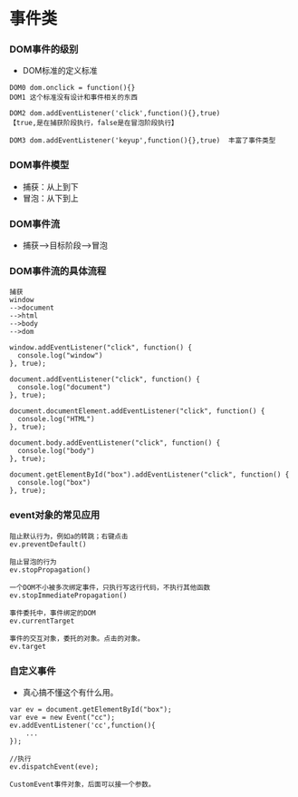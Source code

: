 # 事件类

### DOM事件的级别

* DOM标准的定义标准
```
DOM0 dom.onclick = function(){}
DOM1 这个标准没有设计和事件相关的东西

DOM2 dom.addEventListener('click',function(){},true)  
【true,是在捕获阶段执行，false是在冒泡阶段执行】

DOM3 dom.addEventListener('keyup',function(){},true)  丰富了事件类型
```

### DOM事件模型

* 捕获：从上到下
* 冒泡：从下到上

### DOM事件流

* 捕获-->目标阶段-->冒泡

### DOM事件流的具体流程

```
捕获
window
-->document
-->html
-->body
-->dom

window.addEventListener("click", function() {
  console.log("window")
}, true);

document.addEventListener("click", function() {
  console.log("document")
}, true);

document.documentElement.addEventListener("click", function() {
  console.log("HTML")
}, true);

document.body.addEventListener("click", function() {
  console.log("body")
}, true);

document.getElementById("box").addEventListener("click", function() {
  console.log("box")
}, true);
```



### event对象的常见应用

```
阻止默认行为，例如a的转跳；右键点击
ev.preventDefault() 

阻止冒泡的行为
ev.stopPropagation() 

一个DOM不小被多次绑定事件，只执行写这行代码，不执行其他函数
ev.stopImmediatePropagation()

事件委托中，事件绑定的DOM
ev.currentTarget

事件的交互对象，委托的对象。点击的对象。
ev.target
```

### 自定义事件

* 真心搞不懂这个有什么用。
```
var ev = document.getElementById("box");
var eve = new Event("cc");
ev.addEventListener('cc',function(){
    ...
});

//执行
ev.dispatchEvent(eve);

CustomEvent事件对象，后面可以接一个参数。
```
